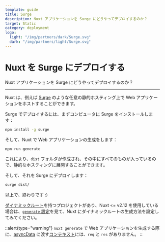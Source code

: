 ```yaml
---
template: guide
title: Surge
description: Nuxt アプリケーションを Surge にどうやってデプロイするのか？
target: Static
category: deployment
logo:
  light: "/img/partners/dark/Surge.svg"
  dark: "/img/partners/light/Surge.svg"
---
```

# Nuxt を Surge にデプロイする

Nuxt アプリケーションを Surge にどうやってデプロイするのか？

---

Nuxt は、例えば [Surge](https://surge.sh/) のような任意の静的ホスティング上で Web アプリケーションをホストすることができます。

Surge でデプロイするには、まずコンピュータに Surge をインストールします：

```bash
npm install -g surge
```

そして、Nuxt で Web アプリケーションの生成をします：

```bash
npm run generate
```

これにより、`dist` フォルダが作成され、その中にすべてのものが入っているので、静的なホスティングに展開することができます。

そして、それを Surge にデプロイします：

```bash
surge dist/
```

以上で、終わりです :)

[ダイナミックルート](/docs/directory-structure/pages#dynamic-pages)を持つプロジェクトがあり、Nuxt <= v2.12 を使用している場合は、[`generate` 設定](/docs/configuration-glossary/configuration-generate)を見て、Nuxt にダイナミックルートの生成方法を設定してみてください。

::alert{type="warning"}
`nuxt generate` で Web アプリケーションを生成する際に、[asyncData](/docs/features/data-fetching) に渡す[コンテキスト](/docs/internals-glossary/context)には、`req` と `res` がありません。
::
